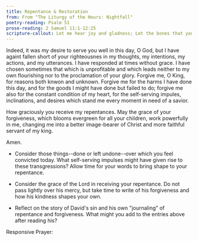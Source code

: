 ```yaml
---
title: Repentance & Restoration
from: From "The Liturgy of the Hours: Nightfall" 
poetry-reading: Psalm 51
prose-reading: 2 Samuel 11:1-12:25
scripture-callout: Let me hear joy and gladness; Let the bones that you have crushed rejoice. Turn your face away from my sins and blot out all my guilt. God, create a clean heart for me and renew a steadfast spirit within me. - Psalm 51:8-10
---
```


Indeed, it was my desire to serve you well
in this day, O God, but I have againt fallen
short of your righteousnes in my thoughts,
my intentions, my actions, and my 
utterances. I have responded at times
without grace. I have chosen sometimes 
that which is unprofitable and which leads
neither to my own flourishing nor to the
proclamation of your glory. Forgive me,
O King, for reasons both knwon and 
unknown. Forgive me for the harms
I have done this day, and for the goods
I might have done but failed to do; 
forgive me also for the constant condition
of my heart, for the self-serving impules, 
inclinations, and desires which stand me 
every moment in need of a savior.

How graciously you receive my repentances.
May the grace of your forgiveness,
which blooms evergreen for all your children,
work powerfully in me, changing me into
a better image-bearer of Christ and
more faithful servant of my king.

Amen.


- Consider those things--done or left undone--over which you feel convicted today. What self-serving impulses might have given rise to these transgressions? Allow time for your words to bring shape to your repentance.


- Consider the grace of the Lord in receiving your repentance. Do not pass lightly over his mercy, but take time to write of his forgiveness and how his kindness shapes your own.


- Reflect on the story of David's sin and his own "journaling" of repentance and forgiveness. What might you add to the entries above after reading his? 


Responsive Prayer: 